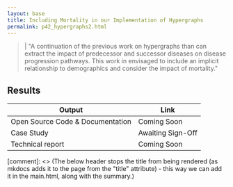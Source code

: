 ```yaml
---
layout: base
title: Including Mortality in our Implementation of Hypergraphs
permalink: p42_hypergraphs2.html
---
```


> | "A continuation of the previous work on hypergraphs than can extract the impact of predecessor and successor diseases on disease progression pathways.  This work in envisaged to include an implicit relationship to demographics and consider the impact of mortality."   

## Results 



| Output | Link | 
| ---- | ---- |
| Open Source Code & Documentation | Coming Soon |
| Case Study | Awaiting Sign-Off |
| Technical report | Coming Soon |

[comment]: <> (The below header stops the title from being rendered (as mkdocs adds it to the page from the "title" attribute) - this way we can add it in the main.html, along with the summary.)
#
